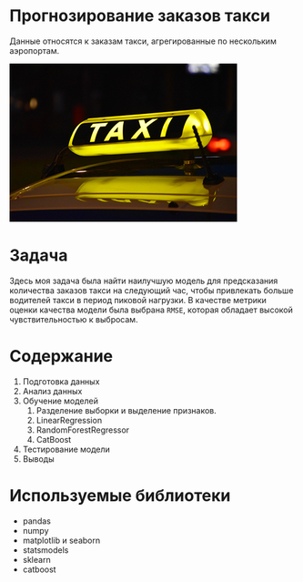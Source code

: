 # Прогнозирование заказов такси
Данные относятся к заказам такси, агрегированные по нескольким аэропортам.

![Такси](taxi.jpg?raw=true "Title")

# Задача
Здесь моя задача была найти наилучшую модель для предсказания количества заказов такси на следующий час, чтобы привлекать больше водителей такси в период пиковой нагрузки.
В качестве метрики оценки качества модели была выбрана `RMSE`, которая обладает высокой чувствительностью к выбросам.


# Содержание
1.  Подготовка данных
2. Анализ данных
3. Обучение моделей
    1. Разделение выборки и выделение признаков.
    3. LinearRegression
    4. RandomForestRegressor
    5. CatBoost
4. Тестирование модели
5. Выводы


# Используемые библиотеки
* pandas
* numpy
* matplotlib и seaborn
* statsmodels
* sklearn
* catboost
